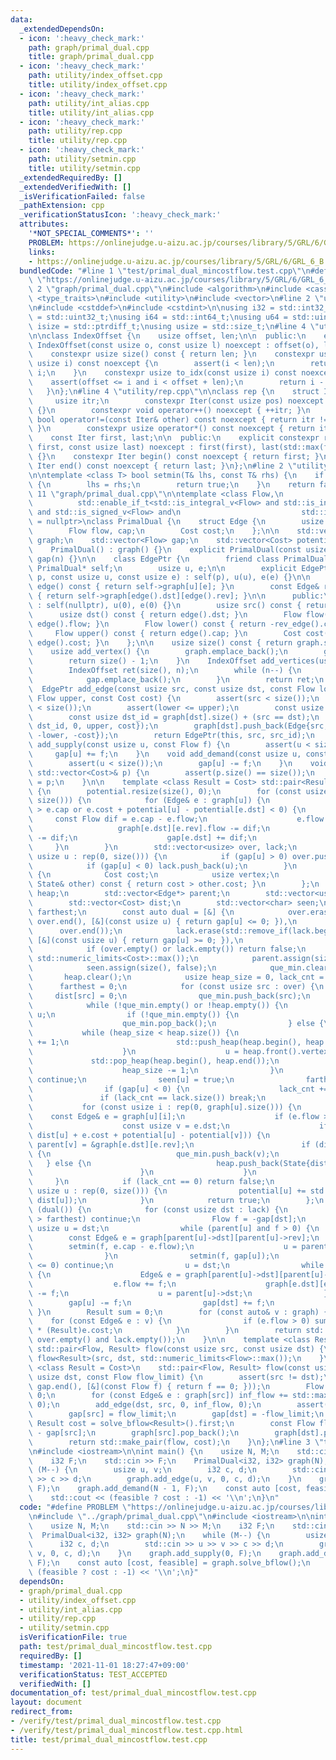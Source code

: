 ```yaml
---
data:
  _extendedDependsOn:
  - icon: ':heavy_check_mark:'
    path: graph/primal_dual.cpp
    title: graph/primal_dual.cpp
  - icon: ':heavy_check_mark:'
    path: utility/index_offset.cpp
    title: utility/index_offset.cpp
  - icon: ':heavy_check_mark:'
    path: utility/int_alias.cpp
    title: utility/int_alias.cpp
  - icon: ':heavy_check_mark:'
    path: utility/rep.cpp
    title: utility/rep.cpp
  - icon: ':heavy_check_mark:'
    path: utility/setmin.cpp
    title: utility/setmin.cpp
  _extendedRequiredBy: []
  _extendedVerifiedWith: []
  _isVerificationFailed: false
  _pathExtension: cpp
  _verificationStatusIcon: ':heavy_check_mark:'
  attributes:
    '*NOT_SPECIAL_COMMENTS*': ''
    PROBLEM: https://onlinejudge.u-aizu.ac.jp/courses/library/5/GRL/6/GRL_6_B
    links:
    - https://onlinejudge.u-aizu.ac.jp/courses/library/5/GRL/6/GRL_6_B
  bundledCode: "#line 1 \"test/primal_dual_mincostflow.test.cpp\"\n#define PROBLEM\
    \ \"https://onlinejudge.u-aizu.ac.jp/courses/library/5/GRL/6/GRL_6_B\"\n#line\
    \ 2 \"graph/primal_dual.cpp\"\n#include <algorithm>\n#include <cassert>\n#include\
    \ <type_traits>\n#include <utility>\n#include <vector>\n#line 2 \"utility/int_alias.cpp\"\
    \n#include <cstddef>\n#include <cstdint>\n\nusing i32 = std::int32_t;\nusing u32\
    \ = std::uint32_t;\nusing i64 = std::int64_t;\nusing u64 = std::uint64_t;\nusing\
    \ isize = std::ptrdiff_t;\nusing usize = std::size_t;\n#line 4 \"utility/index_offset.cpp\"\
    \n\nclass IndexOffset {\n    usize offset, len;\n\n  public:\n    explicit constexpr\
    \ IndexOffset(const usize o, const usize l) noexcept : offset(o), len(l) {}\n\
    \    constexpr usize size() const { return len; }\n    constexpr usize operator[](const\
    \ usize i) const noexcept {\n        assert(i < len);\n        return offset +\
    \ i;\n    }\n    constexpr usize to_idx(const usize i) const noexcept {\n    \
    \    assert(offset <= i and i < offset + len);\n        return i - offset;\n \
    \   }\n};\n#line 4 \"utility/rep.cpp\"\n\nclass rep {\n    struct Iter {\n   \
    \     usize itr;\n        constexpr Iter(const usize pos) noexcept : itr(pos)\
    \ {}\n        constexpr void operator++() noexcept { ++itr; }\n        constexpr\
    \ bool operator!=(const Iter& other) const noexcept { return itr != other.itr;\
    \ }\n        constexpr usize operator*() const noexcept { return itr; }\n    };\n\
    \    const Iter first, last;\n\n  public:\n    explicit constexpr rep(const usize\
    \ first, const usize last) noexcept : first(first), last(std::max(first, last))\
    \ {}\n    constexpr Iter begin() const noexcept { return first; }\n    constexpr\
    \ Iter end() const noexcept { return last; }\n};\n#line 2 \"utility/setmin.cpp\"\
    \n\ntemplate <class T> bool setmin(T& lhs, const T& rhs) {\n    if (lhs > rhs)\
    \ {\n        lhs = rhs;\n        return true;\n    }\n    return false;\n}\n#line\
    \ 11 \"graph/primal_dual.cpp\"\n\ntemplate <class Flow,\n          class Cost,\n\
    \          std::enable_if_t<std::is_integral_v<Flow> and std::is_integral_v<Cost>\
    \ and std::is_signed_v<Flow> and\n                           std::is_signed_v<Cost>>*\
    \ = nullptr>\nclass PrimalDual {\n    struct Edge {\n        usize dst, rev;\n\
    \        Flow flow, cap;\n        Cost cost;\n    };\n\n    std::vector<std::vector<Edge>>\
    \ graph;\n    std::vector<Flow> gap;\n    std::vector<Cost> potential;\n\n  public:\n\
    \    PrimalDual() : graph() {}\n    explicit PrimalDual(const usize n) : graph(n),\
    \ gap(n) {}\n\n    class EdgePtr {\n        friend class PrimalDual;\n       \
    \ PrimalDual* self;\n        usize u, e;\n\n        explicit EdgePtr(PrimalDual*\
    \ p, const usize u, const usize e) : self(p), u(u), e(e) {}\n\n        const Edge&\
    \ edge() const { return self->graph[u][e]; }\n        const Edge& rev_edge() const\
    \ { return self->graph[edge().dst][edge().rev]; }\n\n      public:\n        EdgePtr()\
    \ : self(nullptr), u(0), e(0) {}\n        usize src() const { return u; }\n  \
    \      usize dst() const { return edge().dst; }\n        Flow flow() const { return\
    \ edge().flow; }\n        Flow lower() const { return -rev_edge().cap; }\n   \
    \     Flow upper() const { return edge().cap; }\n        Cost cost() const { return\
    \ edge().cost; }\n    };\n\n    usize size() const { return graph.size(); }\n\n\
    \    usize add_vertex() {\n        graph.emplace_back();\n        gap.emplace_back();\n\
    \        return size() - 1;\n    }\n    IndexOffset add_vertices(usize n) {\n\
    \        IndexOffset ret(size(), n);\n        while (n--) {\n            graph.emplace_back();\n\
    \            gap.emplace_back();\n        }\n        return ret;\n    }\n\n  \
    \  EdgePtr add_edge(const usize src, const usize dst, const Flow lower, const\
    \ Flow upper, const Cost cost) {\n        assert(src < size());\n        assert(dst\
    \ < size());\n        assert(lower <= upper);\n        const usize src_id = graph[src].size();\n\
    \        const usize dst_id = graph[dst].size() + (src == dst);\n        graph[src].push_back(Edge{dst,\
    \ dst_id, 0, upper, cost});\n        graph[dst].push_back(Edge{src, src_id, 0,\
    \ -lower, -cost});\n        return EdgePtr(this, src, src_id);\n    }\n\n    void\
    \ add_supply(const usize u, const Flow f) {\n        assert(u < size());\n   \
    \     gap[u] += f;\n    }\n    void add_demand(const usize u, const Flow f) {\n\
    \        assert(u < size());\n        gap[u] -= f;\n    }\n    void set_potential(const\
    \ std::vector<Cost>& p) {\n        assert(p.size() == size());\n        potential\
    \ = p;\n    }\n\n    template <class Result = Cost> std::pair<Result, bool> solve_bflow()\
    \ {\n        potential.resize(size(), 0);\n        for (const usize u : rep(0,\
    \ size())) {\n            for (Edge& e : graph[u]) {\n                if (e.flow\
    \ > e.cap or e.cost + potential[u] - potential[e.dst] < 0) {\n               \
    \     const Flow dif = e.cap - e.flow;\n                    e.flow += dif;\n \
    \                   graph[e.dst][e.rev].flow -= dif;\n                    gap[u]\
    \ -= dif;\n                    gap[e.dst] += dif;\n                }\n       \
    \     }\n        }\n        std::vector<usize> over, lack;\n        for (const\
    \ usize u : rep(0, size())) {\n            if (gap[u] > 0) over.push_back(u);\n\
    \            if (gap[u] < 0) lack.push_back(u);\n        }\n        struct State\
    \ {\n            Cost cost;\n            usize vertex;\n            bool operator<(const\
    \ State& other) const { return cost > other.cost; }\n        };\n        std::vector<State>\
    \ heap;\n        std::vector<Edge*> parent;\n        std::vector<usize> que_min;\n\
    \        std::vector<Cost> dist;\n        std::vector<char> seen;\n        Cost\
    \ farthest;\n        const auto dual = [&] {\n            over.erase(std::remove_if(over.begin(),\
    \ over.end(), [&](const usize u) { return gap[u] <= 0; }),\n                 \
    \      over.end());\n            lack.erase(std::remove_if(lack.begin(), lack.end(),\
    \ [&](const usize u) { return gap[u] >= 0; }),\n                       lack.end());\n\
    \            if (over.empty() or lack.empty()) return false;\n            dist.assign(size(),\
    \ std::numeric_limits<Cost>::max());\n            parent.assign(size(), nullptr);\n\
    \            seen.assign(size(), false);\n            que_min.clear();\n     \
    \       heap.clear();\n            usize heap_size = 0, lack_cnt = 0;\n      \
    \      farthest = 0;\n            for (const usize src : over) {\n           \
    \     dist[src] = 0;\n                que_min.push_back(src);\n            }\n\
    \            while (!que_min.empty() or !heap.empty()) {\n                usize\
    \ u;\n                if (!que_min.empty()) {\n                    u = que_min.back();\n\
    \                    que_min.pop_back();\n                } else {\n         \
    \           while (heap_size < heap.size()) {\n                        heap_size\
    \ += 1;\n                        std::push_heap(heap.begin(), heap.begin() + heap_size);\n\
    \                    }\n                    u = heap.front().vertex;\n       \
    \             std::pop_heap(heap.begin(), heap.end());\n                    heap.pop_back();\n\
    \                    heap_size -= 1;\n                }\n                if (seen[u])\
    \ continue;\n                seen[u] = true;\n                farthest = dist[u];\n\
    \                if (gap[u] < 0) {\n                    lack_cnt += 1;\n     \
    \               if (lack_cnt == lack.size()) break;\n                }\n     \
    \           for (const usize i : rep(0, graph[u].size())) {\n                \
    \    const Edge& e = graph[u][i];\n                    if (e.flow >= e.cap) continue;\n\
    \                    const usize v = e.dst;\n                    if (setmin(dist[v],\
    \ dist[u] + e.cost + potential[u] - potential[v])) {\n                       \
    \ parent[v] = &graph[e.dst][e.rev];\n                        if (dist[v] == dist[u])\
    \ {\n                            que_min.push_back(v);\n                     \
    \   } else {\n                            heap.push_back(State{dist[v], v});\n\
    \                        }\n                    }\n                }\n       \
    \     }\n            if (lack_cnt == 0) return false;\n            for (const\
    \ usize u : rep(0, size())) {\n                potential[u] += std::min(farthest,\
    \ dist[u]);\n            }\n            return true;\n        };\n        while\
    \ (dual()) {\n            for (const usize dst : lack) {\n                if (dist[dst]\
    \ > farthest) continue;\n                Flow f = -gap[dst];\n               \
    \ usize u = dst;\n                while (parent[u] and f > 0) {\n            \
    \        const Edge& e = graph[parent[u]->dst][parent[u]->rev];\n            \
    \        setmin(f, e.cap - e.flow);\n                    u = parent[u]->dst;\n\
    \                }\n                setmin(f, gap[u]);\n                if (f\
    \ <= 0) continue;\n                u = dst;\n                while (parent[u])\
    \ {\n                    Edge& e = graph[parent[u]->dst][parent[u]->rev];\n  \
    \                  e.flow += f;\n                    graph[e.dst][e.rev].flow\
    \ -= f;\n                    u = parent[u]->dst;\n                }\n        \
    \        gap[u] -= f;\n                gap[dst] += f;\n            }\n       \
    \ }\n        Result sum = 0;\n        for (const auto& v : graph) {\n        \
    \    for (const Edge& e : v) {\n                if (e.flow > 0) sum += (Result)e.flow\
    \ * (Result)e.cost;\n            }\n        }\n        return std::make_pair(sum,\
    \ over.empty() and lack.empty());\n    }\n\n    template <class Result = Cost>\
    \ std::pair<Flow, Result> flow(const usize src, const usize dst) {\n        return\
    \ flow<Result>(src, dst, std::numeric_limits<Flow>::max());\n    }\n    template\
    \ <class Result = Cost>\n    std::pair<Flow, Result> flow(const usize src, const\
    \ usize dst, const Flow flow_limit) {\n        assert(src != dst);\n        assert(std::all_of(gap.begin(),\
    \ gap.end(), [&](const Flow f) { return f == 0; }));\n        Flow inf_flow =\
    \ 0;\n        for (const Edge& e : graph[src]) inf_flow += std::max<Flow>(e.cap,\
    \ 0);\n        add_edge(dst, src, 0, inf_flow, 0);\n        assert(solve_bflow<Result>().second);\n\
    \        gap[src] = flow_limit;\n        gap[dst] = -flow_limit;\n        const\
    \ Result cost = solve_bflow<Result>().first;\n        const Flow flow = flow_limit\
    \ - gap[src];\n        graph[src].pop_back();\n        graph[dst].pop_back();\n\
    \        return std::make_pair(flow, cost);\n    }\n};\n#line 3 \"test/primal_dual_mincostflow.test.cpp\"\
    \n#include <iostream>\n\nint main() {\n    usize N, M;\n    std::cin >> N >> M;\n\
    \    i32 F;\n    std::cin >> F;\n    PrimalDual<i32, i32> graph(N);\n    while\
    \ (M--) {\n        usize u, v;\n        i32 c, d;\n        std::cin >> u >> v\
    \ >> c >> d;\n        graph.add_edge(u, v, 0, c, d);\n    }\n    graph.add_supply(0,\
    \ F);\n    graph.add_demand(N - 1, F);\n    const auto [cost, feasible] = graph.solve_bflow();\n\
    \    std::cout << (feasible ? cost : -1) << '\\n';\n}\n"
  code: "#define PROBLEM \"https://onlinejudge.u-aizu.ac.jp/courses/library/5/GRL/6/GRL_6_B\"\
    \n#include \"../graph/primal_dual.cpp\"\n#include <iostream>\n\nint main() {\n\
    \    usize N, M;\n    std::cin >> N >> M;\n    i32 F;\n    std::cin >> F;\n  \
    \  PrimalDual<i32, i32> graph(N);\n    while (M--) {\n        usize u, v;\n  \
    \      i32 c, d;\n        std::cin >> u >> v >> c >> d;\n        graph.add_edge(u,\
    \ v, 0, c, d);\n    }\n    graph.add_supply(0, F);\n    graph.add_demand(N - 1,\
    \ F);\n    const auto [cost, feasible] = graph.solve_bflow();\n    std::cout <<\
    \ (feasible ? cost : -1) << '\\n';\n}"
  dependsOn:
  - graph/primal_dual.cpp
  - utility/index_offset.cpp
  - utility/int_alias.cpp
  - utility/rep.cpp
  - utility/setmin.cpp
  isVerificationFile: true
  path: test/primal_dual_mincostflow.test.cpp
  requiredBy: []
  timestamp: '2021-11-01 18:27:47+09:00'
  verificationStatus: TEST_ACCEPTED
  verifiedWith: []
documentation_of: test/primal_dual_mincostflow.test.cpp
layout: document
redirect_from:
- /verify/test/primal_dual_mincostflow.test.cpp
- /verify/test/primal_dual_mincostflow.test.cpp.html
title: test/primal_dual_mincostflow.test.cpp
---
```

